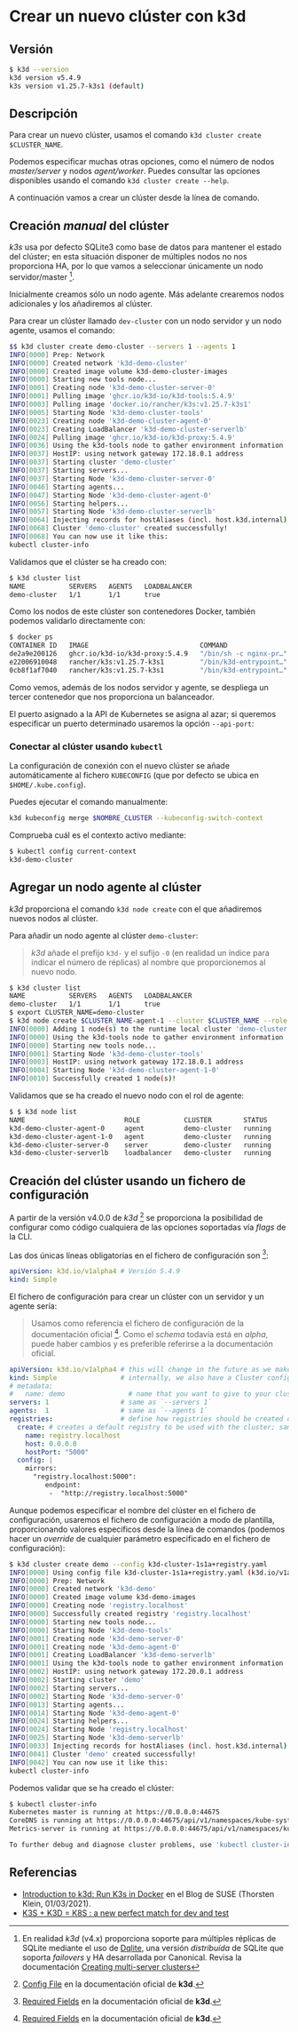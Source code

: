 # Crear un nuevo clúster con k3d

## Versión

```bash
$ k3d --version
k3d version v5.4.9
k3s version v1.25.7-k3s1 (default)
```

## Descripción

Para crear un nuevo clúster, usamos el comando `k3d cluster create $CLUSTER_NAME`.

Podemos especificar muchas otras opciones, como el número de nodos *master/server* y nodos *agent/worker*. Puedes consultar las opciones disponibles usando el comando `k3d cluster create --help`.

A continuación vamos a crear un clúster desde la línea de comando.

## Creación *manual* del clúster

*k3s* usa por defecto SQLite3 como base de datos para mantener el estado del clúster; en esta situación disponer de múltiples nodos no nos proporciona HA, por lo que vamos a seleccionar únicamente un nodo servidor/master [^dqlite].

Inicialmente creamos sólo un nodo agente. Más adelante crearemos nodos adicionales y los añadiremos al clúster.

Para crear un clúster llamado `dev-cluster` con un nodo servidor y un nodo agente, usamos el comando:

```bash
$$ k3d cluster create demo-cluster --servers 1 --agents 1
INFO[0000] Prep: Network
INFO[0000] Created network 'k3d-demo-cluster'
INFO[0000] Created image volume k3d-demo-cluster-images
INFO[0000] Starting new tools node...
INFO[0001] Creating node 'k3d-demo-cluster-server-0'
INFO[0001] Pulling image 'ghcr.io/k3d-io/k3d-tools:5.4.9'
INFO[0003] Pulling image 'docker.io/rancher/k3s:v1.25.7-k3s1'
INFO[0005] Starting Node 'k3d-demo-cluster-tools'
INFO[0023] Creating node 'k3d-demo-cluster-agent-0'
INFO[0023] Creating LoadBalancer 'k3d-demo-cluster-serverlb'
INFO[0024] Pulling image 'ghcr.io/k3d-io/k3d-proxy:5.4.9'
INFO[0036] Using the k3d-tools node to gather environment information
INFO[0037] HostIP: using network gateway 172.18.0.1 address
INFO[0037] Starting cluster 'demo-cluster'
INFO[0037] Starting servers...
INFO[0037] Starting Node 'k3d-demo-cluster-server-0'
INFO[0046] Starting agents...
INFO[0047] Starting Node 'k3d-demo-cluster-agent-0'
INFO[0056] Starting helpers...
INFO[0057] Starting Node 'k3d-demo-cluster-serverlb'
INFO[0064] Injecting records for hostAliases (incl. host.k3d.internal) and for 3 network members into CoreDNS configmap...
INFO[0068] Cluster 'demo-cluster' created successfully!
INFO[0068] You can now use it like this:
kubectl cluster-info
```

Validamos que el clúster se ha creado con:

```bash
$ k3d cluster list
NAME           SERVERS   AGENTS   LOADBALANCER
demo-cluster   1/1       1/1      true
```

Como los nodos de este clúster son contenedores Docker, también podemos validarlo directamente con:

```bash
$ docker ps
CONTAINER ID   IMAGE                            COMMAND                  CREATED              STATUS              PORTS                             NAMES
de2a9e200126   ghcr.io/k3d-io/k3d-proxy:5.4.9   "/bin/sh -c nginx-pr…"   About a minute ago   Up About a minute   80/tcp, 0.0.0.0:41753->6443/tcp   k3d-demo-cluster-serverlb
e22006910048   rancher/k3s:v1.25.7-k3s1         "/bin/k3d-entrypoint…"   About a minute ago   Up About a minute                                     k3d-demo-cluster-agent-0
0cb8f1af7040   rancher/k3s:v1.25.7-k3s1         "/bin/k3d-entrypoint…"   About a minute ago   Up About a minute                                     k3d-demo-cluster-server-0
```

Como vemos, además de los nodos servidor y agente, se despliega un tercer contenedor que nos proporciona un balanceador.

El puerto asignado a la API de Kubernetes se asigna al azar; si queremos especificar un puerto determinado usaremos la opción `--api-port`:

### Conectar al clúster usando `kubectl`

La configuración de conexión con el nuevo clúster se añade automáticamente al fichero `KUBECONFIG` (que por defecto se ubica en `$HOME/.kube.config`).

Puedes ejecutar el comando manualmente:

```bash
k3d kubeconfig merge $NOMBRE_CLUSTER --kubeconfig-switch-context
```

Comprueba cuál es el contexto activo mediante:

```bash
$ kubectl config current-context
k3d-demo-cluster
```

## Agregar un nodo agente al clúster

*k3d* proporciona el comando `k3d node create` con el que añadiremos nuevos nodos al clúster.

Para añadir un nodo agente al clúster `demo-cluster`:

> *k3d* añade el prefijo `k3d-` y el sufijo `-0` (en realidad un índice para indicar el número de réplicas) al nombre que proporcionemos al nuevo nodo.

```bash
$ k3d cluster list
NAME           SERVERS   AGENTS   LOADBALANCER
demo-cluster   1/1       1/1      true
$ export CLUSTER_NAME=demo-cluster
$ k3d node create $CLUSTER_NAME-agent-1 --cluster $CLUSTER_NAME --role agent
INFO[0000] Adding 1 node(s) to the runtime local cluster 'demo-cluster'...
INFO[0000] Using the k3d-tools node to gather environment information
INFO[0000] Starting new tools node...
INFO[0001] Starting Node 'k3d-demo-cluster-tools'
INFO[0003] HostIP: using network gateway 172.18.0.1 address
INFO[0004] Starting Node 'k3d-demo-cluster-agent-1-0'
INFO[0010] Successfully created 1 node(s)!
```

Validamos que se ha creado el nuevo nodo con el rol de agente:

```bash
$ $ k3d node list
NAME                         ROLE           CLUSTER        STATUS
k3d-demo-cluster-agent-0     agent          demo-cluster   running
k3d-demo-cluster-agent-1-0   agent          demo-cluster   running
k3d-demo-cluster-server-0    server         demo-cluster   running
k3d-demo-cluster-serverlb    loadbalancer   demo-cluster   running
```

## Creación del clúster usando un fichero de configuración

A partir de la versión v4.0.0 de *k3d* [^v4] se proporciona la posibilidad de configurar como código cualquiera de las opciones soportadas vía *flags* de la CLI.

Las dos únicas líneas obligatorias en el fichero de configuración son [^required]:

```yaml
apiVersion: k3d.io/v1alpha4 # Versión 5.4.9
kind: Simple
```

El fichero de configuración para crear un clúster con un servidor y un agente sería:

> Usamos como referencia el fichero de configuración de la documentación oficial [^required].
> Como el *schema* todavía está en *alpha*, puede haber cambios y es preferible referirse a la documentación oficial.

```yaml
apiVersion: k3d.io/v1alpha4 # this will change in the future as we make everything more stable
kind: Simple                # internally, we also have a Cluster config, which is not yet available externally
# metadata:
#   name: demo                # name that you want to give to your cluster (will still be prefixed with `k3d-`)
servers: 1                  # same as `--servers 1`
agents:  1                  # same as `--agents 1`
registries:                 # define how registries should be created or used
  create: # creates a default registry to be used with the cluster; same as `--registry-create registry.localhost`
    name: registry.localhost
    host: 0.0.0.0
    hostPort: "5000"
  config: |
    mirrors:
      "registry.localhost:5000":
         endpoint:
          -  "http://registry.localhost:5000"
```

Aunque podemos especificar el nombre del clúster en el fichero de configuración, usaremos el fichero de configuración a modo de plantilla, proporcionando valores específicos desde la línea de comandos (podemos hacer un *override* de cualquier parámetro especificado en el fichero de configuración):

```bash
$ k3d cluster create demo --config k3d-cluster-1s1a+registry.yaml 
INFO[0000] Using config file k3d-cluster-1s1a+registry.yaml (k3d.io/v1alpha4#simple) 
INFO[0000] Prep: Network                                
INFO[0000] Created network 'k3d-demo'                   
INFO[0000] Created image volume k3d-demo-images         
INFO[0000] Creating node 'registry.localhost'           
INFO[0000] Successfully created registry 'registry.localhost' 
INFO[0000] Starting new tools node...                   
INFO[0000] Starting Node 'k3d-demo-tools'               
INFO[0001] Creating node 'k3d-demo-server-0'            
INFO[0001] Creating node 'k3d-demo-agent-0'             
INFO[0001] Creating LoadBalancer 'k3d-demo-serverlb'    
INFO[0001] Using the k3d-tools node to gather environment information 
INFO[0002] HostIP: using network gateway 172.20.0.1 address 
INFO[0002] Starting cluster 'demo'                      
INFO[0002] Starting servers...                          
INFO[0002] Starting Node 'k3d-demo-server-0'            
INFO[0013] Starting agents...                           
INFO[0014] Starting Node 'k3d-demo-agent-0'             
INFO[0024] Starting helpers...                          
INFO[0024] Starting Node 'registry.localhost'           
INFO[0025] Starting Node 'k3d-demo-serverlb'            
INFO[0033] Injecting records for hostAliases (incl. host.k3d.internal) and for 4 network members into CoreDNS configmap... 
INFO[0041] Cluster 'demo' created successfully!         
INFO[0042] You can now use it like this:                
kubectl cluster-info
```

Podemos validar que se ha creado el clúster:

```bash
$ kubectl cluster-info
Kubernetes master is running at https://0.0.0.0:44675
CoreDNS is running at https://0.0.0.0:44675/api/v1/namespaces/kube-system/services/kube-dns:dns/proxy
Metrics-server is running at https://0.0.0.0:44675/api/v1/namespaces/kube-system/services/https:metrics-server:https/proxy

To further debug and diagnose cluster problems, use 'kubectl cluster-info dump'.
```

## Referencias

* [Introduction to k3d: Run K3s in Docker](https://www.suse.com/c/introduction-k3d-run-k3s-docker-src/) en el Blog de SUSE (Thorsten Klein, 01/03/2021).
* [K3S + K3D = K8S : a new perfect match for dev and test](https://en.sokube.ch/post/k3s-k3d-k8s-a-new-perfect-match-for-dev-and-test)

[^dqlite]: En realidad *k3d* (v4.x) proporciona soporte para múltiples réplicas de SQLite mediante el uso de [Dqlite](https://dqlite.io/), una versión *distribuída* de SQLite que soporta *failovers* y HA desarrollada por Canonical. Revisa la documentación [Creating multi-server clusters](https://k3d.io/usage/multiserver/)
[^v4]: [Config File](https://k3d.io/v5.4.9/usage/configfile/) en la documentación oficial de **k3d**.
[^required]: [Required Fields](https://k3d.io/v5.4.9/usage/configfile/#required-fields) en la documentación oficial de **k3d**.

